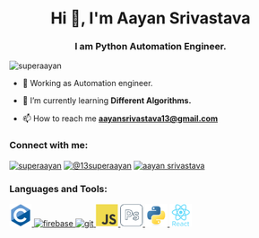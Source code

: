 <h1 align="center">Hi 👋, I'm Aayan Srivastava</h1>
<h3 align="center">I am Python Automation Engineer.</h3>

<p align="left"> <img src="https://komarev.com/ghpvc/?username=superaayan&label=profile views&color=0e75b6&style=flat" alt="superaayan" /> </p>

- 🌱 Working as Automation engineer.
  
- 🌱 I’m currently learning **Different Algorithms.**

- 📫 How to reach me **aayansrivastava13@gmail.com**

<h3 align="left">Connect with me:</h3>
<p align="left">
<a href="https://dev.to/superaayan" target="blank"><img align="center" src="https://cdn.jsdelivr.net/npm/simple-icons@3.0.1/icons/dev-dot-to.svg" alt="superaayan" height="30" width="40" /></a>
<a href="https://twitter.com/@13superaayan" target="blank"><img align="center" src="https://raw.githubusercontent.com/rahuldkjain/github-profile-readme-generator/master/src/images/icons/Social/twitter.svg" alt="@13superaayan" height="30" width="40" /></a>
<a href="https://linkedin.com/in/aayan srivastava" target="blank"><img align="center" src="https://raw.githubusercontent.com/rahuldkjain/github-profile-readme-generator/master/src/images/icons/Social/linked-in-alt.svg" alt="aayan srivastava" height="30" width="40" /></a>
</p>

<h3 align="left">Languages and Tools:</h3>
<p align="left"> <a href="https://www.cprogramming.com/" target="_blank"> <img src="https://raw.githubusercontent.com/devicons/devicon/master/icons/c/c-original.svg" alt="c" width="40" height="40"/> </a> <a href="https://firebase.google.com/" target="_blank"> <img src="https://www.vectorlogo.zone/logos/firebase/firebase-icon.svg" alt="firebase" width="40" height="40"/> </a> <a href="https://git-scm.com/" target="_blank"> <img src="https://www.vectorlogo.zone/logos/git-scm/git-scm-icon.svg" alt="git" width="40" height="40"/> </a> <a href="https://developer.mozilla.org/en-US/docs/Web/JavaScript" target="_blank"> <img src="https://raw.githubusercontent.com/devicons/devicon/master/icons/javascript/javascript-original.svg" alt="javascript" width="40" height="40"/> </a> <a href="https://www.photoshop.com/en" target="_blank"> <img src="https://raw.githubusercontent.com/devicons/devicon/master/icons/photoshop/photoshop-line.svg" alt="photoshop" width="40" height="40"/> </a> <a href="https://www.python.org" target="_blank"> <img src="https://raw.githubusercontent.com/devicons/devicon/master/icons/python/python-original.svg" alt="python" width="40" height="40"/> </a> <a href="https://reactjs.org/" target="_blank"> <img src="https://raw.githubusercontent.com/devicons/devicon/master/icons/react/react-original-wordmark.svg" alt="react" width="40" height="40"/> </a> </p>

